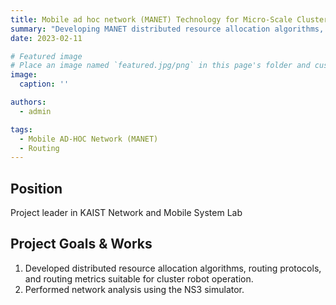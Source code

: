 ```yaml
---
title: Mobile ad hoc network (MANET) Technology for Micro-Scale Cluster Robots
summary: "Developing MANET distributed resource allocation algorithms, routing protocols, and routing metrics suitable for cluster robot operation"
date: 2023-02-11

# Featured image
# Place an image named `featured.jpg/png` in this page's folder and customize its options here.
image:
  caption: ''

authors:
  - admin

tags:
  - Mobile AD-HOC Network (MANET)
  - Routing
---
```


## Position

Project leader in KAIST Network and Mobile System Lab

## Project Goals & Works

1. Developed distributed resource allocation algorithms, routing protocols, and routing metrics suitable for cluster robot operation.
2. Performed network analysis using the NS3 simulator.